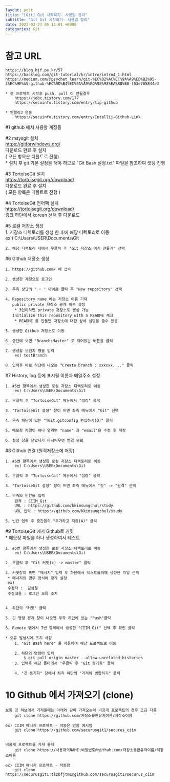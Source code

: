 ```yaml
---  
layout: post  
title: "[Git] Git 시작하기- 사용법 정리"  
subtitle: "Git Git 시작하기- 사용법 정리"  
date: 2023-03-23 05:13:01 +0900  
categories: Git  
---  
```

# 참고 URL   
	https://blog.hjf.pe.kr/57  
	https://backlog.com/git-tutorial/kr/intro/intro4_1.html  
	https://medium.com/@psychet_learn/git-%EC%82%AC%EC%9A%A9%EB%B2%95-3%EC%9E%A5-github-%EC%9D%B4%EC%9A%A9%ED%95%98%EA%B8%B0-f53e765844e3  
  
	* 첫 프로젝트 시작후 push, pull 이 안될경우  
		https://jobc.tistory.com/177  
		https://secuinfo.tistory.com/entry/tip-github  
  
	* 인텔리J 연동  
		https://secuinfo.tistory.com/entry/Intellij-Github-Link  
		  
  
#1 github 에서 사용할 계정들   
  
  
	  
  
  
#2 msysgit 설치  
	https://gitforwindows.org/  
	다운로드 완료 후 설치  
	( 모든 항목은 디폴트로 진행)  
	* 설치 후 git 기본 설정을 해야 하므로 "Git Bash 설정.txt" 파일을 참조하여 셋팅 진행  
	  
  
  
#3 TortoiseGit 설치  
	https://tortoisegit.org/download/  
	다운로드 완료 후 설치  
	( 모든 항목은 디폴트로 진행 )  
  
#4 TortoiseGit 언어팩 설치  
	https://tortoisegit.org/download/  
	링크 하단에서 korean 선택 후 다운로드  
  
  
#5 로컬 저장소 생성  
	1. 저장소 디렉토리를 생성 한 후에 해당 디렉토리로 이동  
		ex )  C:\Users\USER\Documents\Git  
  
	2. 해당 디렉토리 내에서 우클릭 후 "Git 저장소 여기 만들기" 선택  
  
  
#6 Github 저장소 생성  
	  
	1. https://github.com/ 에 접속  
  
	2. 생성한 계정으로 로그인  
  
	3. 우측 상단의 " + " 아이콘 클릭 후 "New repository" 선택  
  
	4. Repository name 에는 저장소 이름 기재  
	   public private 저장소 공개 여부 설정  
		* 3인이하면 private 저장소로 생성 가능  
	   Initialize this repository with a README 체크  
		* README 를 만들면 저장소에 대한 상세 설명을 쓸수 있음  
  
	5. 생성한 Github 저장소로 이동  
  
	6. 중단에 보면 "Branch:Master" 로 되어있는 버튼을 클릭  
  
	7. 생성할 브런치 명을 입력   
		ex) testBranch  
	  
	8. 입력후 바로 하단에 나오는 "Create branch : xxxxxx...." 클릭  
  
  
  
#7 History, log 등에 표시될 이름과 메일주소 설정  
	  
	1. #5번 항목에서 생성한 로컬 저장소 디렉토리로 이동  
		ex) C:\Users\USER\Documents\Git  
	  
	2. 우클릭 후 "TortoiseGit" 메뉴에서 "설정" 클릭  
  
	3. "TortoiseGit 설정" 창이 뜨면 좌측 메뉴에서 "Git" 선택  
  
	4. 우측 하단에 있는 "TGit.gitconfig 편집하기(O)" 클릭  
	  
	5. 메모장 파일이 하나 열리면 "name" 과 "email"을 수정 후 저장  
  
	6. 설정 창을 닫았다가 다시띄우면 변경 완료  
  
  
		  
#8 Github 연결 (원격저장소에 저장)  
  
	1. #5번 항목에서 생성한 로컬 저장소 디렉토리로 이동  
		ex) C:\Users\USER\Documents\Git  
		  
	2. 우클릭 후 "TortoiseGit" 메뉴에서 "설정" 클릭  
  
	3. "TortoiseGit 설정" 창이 뜨면 좌측 메뉴에서 "깃" -> "원격" 선택  
  
	4. 우측의 빈칸을 입력  
		원격 : CIIM_Git  
		URL : https://github.com/kkimsungchul/study  
		URL 입력 : https://github.com/kkimsungchul/study  
  
	5. 빈칸 입력 후 중간쯤의 "추가하고 저장(A)" 클릭   
  
  
#9 TortoiseGit 에서 Github로 커밋  
	* 메모장 파일을 하나 생성하여서 테스트   
  
	1. #5번 항목에서 생성한 로컬 저장소 디렉토리로 이동  
		ex) C:\Users\USER\Documents\Git  
  
	2. 우클릭 후 "Git 커밋(c) -> master" 클릭  
  
	3. 커밋창이 뜨면 "메시지" 입력 후 하단에서 테스트를위해 생성한 파일 선택  
	 * 메시지의 경우 양식에 맞게 설정  
	 ex)  
	 수정자 :  김성철  
	 수정내용 : 로그인 오류 조치  
  
  
	4. 하단의 "커밋" 클릭  
  
	5. 깃 명령 경과 창이 나오면 우측 하단에 있는 "Push"클릭  
  
	6. Remote 탭에서 7번 항목에서 생성한 "CIIM_Git" 선택 후 확인 클릭  
  
	* 오류 발생시에 조치 사항  
		1. "Git Bash here" 을 사용하여 해당 프로젝트로 이동    
				  
		2. 하단의 명령어 입력 	  
			$ git pull origin master --allow-unrelated-histories  
		3. 입력후 해당 폴더에서 "우클릭 후 "Git 동기화" 클릭  
	  
		4. "깃 동기화" 창에서 좌측 하단의 "가져와 병합하기" 클릭  
  
		  
  
# 10 Github 에서 가져오기 (clone)   
	  
	보통 깃 허브에서 가져올때는 아래와 같이 가져오는데 비공개 프로젝트의 경우 조금 다름  
		git clone https://github.com/저장소를판유저이름/저장소이름   
  
	ex) CIIM 매니저 프로젝트 - 작동은 안함 예시임  
		git clone https://github.com/securusgit1/securus_ciim  
  
  
	비공개 프로젝트를 가져 올때  
		git clone https://사용자의NAME:비밀번호@github.com/저장소를판유저이름/저장소이름   
  
	ex) CIIM 매니저 프로젝트 - 작동함  
		git clone https://securusgit1:tlzbfjtm1@github.com/securusgit1/securus_ciim  
  
